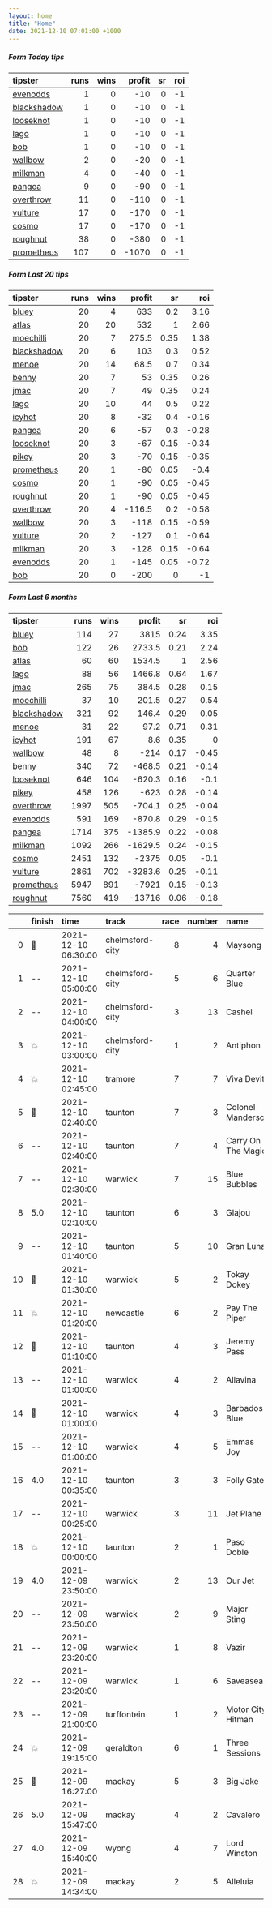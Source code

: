 ```yaml
---   
layout: home  
title: "Home"   
date: 2021-12-10 07:01:00 +1000  
---   
```



##### Form Today tips   

| tipster                                                         |   runs |   wins |   profit |   sr |   roi |
|:----------------------------------------------------------------|-------:|-------:|---------:|-----:|------:|
| [evenodds](https://mrwayneo.github.io/tips/evenodds.html)       |      1 |      0 |      -10 |    0 |    -1 |
| [blackshadow](https://mrwayneo.github.io/tips/blackshadow.html) |      1 |      0 |      -10 |    0 |    -1 |
| [looseknot](https://mrwayneo.github.io/tips/looseknot.html)     |      1 |      0 |      -10 |    0 |    -1 |
| [lago](https://mrwayneo.github.io/tips/lago.html)               |      1 |      0 |      -10 |    0 |    -1 |
| [bob](https://mrwayneo.github.io/tips/bob.html)                 |      1 |      0 |      -10 |    0 |    -1 |
| [wallbow](https://mrwayneo.github.io/tips/wallbow.html)         |      2 |      0 |      -20 |    0 |    -1 |
| [milkman](https://mrwayneo.github.io/tips/milkman.html)         |      4 |      0 |      -40 |    0 |    -1 |
| [pangea](https://mrwayneo.github.io/tips/pangea.html)           |      9 |      0 |      -90 |    0 |    -1 |
| [overthrow](https://mrwayneo.github.io/tips/overthrow.html)     |     11 |      0 |     -110 |    0 |    -1 |
| [vulture](https://mrwayneo.github.io/tips/vulture.html)         |     17 |      0 |     -170 |    0 |    -1 |
| [cosmo](https://mrwayneo.github.io/tips/cosmo.html)             |     17 |      0 |     -170 |    0 |    -1 |
| [roughnut](https://mrwayneo.github.io/tips/roughnut.html)       |     38 |      0 |     -380 |    0 |    -1 |
| [prometheus](https://mrwayneo.github.io/tips/prometheus.html)   |    107 |      0 |    -1070 |    0 |    -1 |

##### Form Last 20 tips   

| tipster                                                         |   runs |   wins |   profit |   sr |   roi |
|:----------------------------------------------------------------|-------:|-------:|---------:|-----:|------:|
| [bluey](https://mrwayneo.github.io/tips/bluey.html)             |     20 |      4 |    633   | 0.2  |  3.16 |
| [atlas](https://mrwayneo.github.io/tips/atlas.html)             |     20 |     20 |    532   | 1    |  2.66 |
| [moechilli](https://mrwayneo.github.io/tips/moechilli.html)     |     20 |      7 |    275.5 | 0.35 |  1.38 |
| [blackshadow](https://mrwayneo.github.io/tips/blackshadow.html) |     20 |      6 |    103   | 0.3  |  0.52 |
| [menoe](https://mrwayneo.github.io/tips/menoe.html)             |     20 |     14 |     68.5 | 0.7  |  0.34 |
| [benny](https://mrwayneo.github.io/tips/benny.html)             |     20 |      7 |     53   | 0.35 |  0.26 |
| [jmac](https://mrwayneo.github.io/tips/jmac.html)               |     20 |      7 |     49   | 0.35 |  0.24 |
| [lago](https://mrwayneo.github.io/tips/lago.html)               |     20 |     10 |     44   | 0.5  |  0.22 |
| [icyhot](https://mrwayneo.github.io/tips/icyhot.html)           |     20 |      8 |    -32   | 0.4  | -0.16 |
| [pangea](https://mrwayneo.github.io/tips/pangea.html)           |     20 |      6 |    -57   | 0.3  | -0.28 |
| [looseknot](https://mrwayneo.github.io/tips/looseknot.html)     |     20 |      3 |    -67   | 0.15 | -0.34 |
| [pikey](https://mrwayneo.github.io/tips/pikey.html)             |     20 |      3 |    -70   | 0.15 | -0.35 |
| [prometheus](https://mrwayneo.github.io/tips/prometheus.html)   |     20 |      1 |    -80   | 0.05 | -0.4  |
| [cosmo](https://mrwayneo.github.io/tips/cosmo.html)             |     20 |      1 |    -90   | 0.05 | -0.45 |
| [roughnut](https://mrwayneo.github.io/tips/roughnut.html)       |     20 |      1 |    -90   | 0.05 | -0.45 |
| [overthrow](https://mrwayneo.github.io/tips/overthrow.html)     |     20 |      4 |   -116.5 | 0.2  | -0.58 |
| [wallbow](https://mrwayneo.github.io/tips/wallbow.html)         |     20 |      3 |   -118   | 0.15 | -0.59 |
| [vulture](https://mrwayneo.github.io/tips/vulture.html)         |     20 |      2 |   -127   | 0.1  | -0.64 |
| [milkman](https://mrwayneo.github.io/tips/milkman.html)         |     20 |      3 |   -128   | 0.15 | -0.64 |
| [evenodds](https://mrwayneo.github.io/tips/evenodds.html)       |     20 |      1 |   -145   | 0.05 | -0.72 |
| [bob](https://mrwayneo.github.io/tips/bob.html)                 |     20 |      0 |   -200   | 0    | -1    |

##### Form Last 6 months   

| tipster                                                         |   runs |   wins |   profit |   sr |   roi |
|:----------------------------------------------------------------|-------:|-------:|---------:|-----:|------:|
| [bluey](https://mrwayneo.github.io/tips/bluey.html)             |    114 |     27 |   3815   | 0.24 |  3.35 |
| [bob](https://mrwayneo.github.io/tips/bob.html)                 |    122 |     26 |   2733.5 | 0.21 |  2.24 |
| [atlas](https://mrwayneo.github.io/tips/atlas.html)             |     60 |     60 |   1534.5 | 1    |  2.56 |
| [lago](https://mrwayneo.github.io/tips/lago.html)               |     88 |     56 |   1466.8 | 0.64 |  1.67 |
| [jmac](https://mrwayneo.github.io/tips/jmac.html)               |    265 |     75 |    384.5 | 0.28 |  0.15 |
| [moechilli](https://mrwayneo.github.io/tips/moechilli.html)     |     37 |     10 |    201.5 | 0.27 |  0.54 |
| [blackshadow](https://mrwayneo.github.io/tips/blackshadow.html) |    321 |     92 |    146.4 | 0.29 |  0.05 |
| [menoe](https://mrwayneo.github.io/tips/menoe.html)             |     31 |     22 |     97.2 | 0.71 |  0.31 |
| [icyhot](https://mrwayneo.github.io/tips/icyhot.html)           |    191 |     67 |      8.6 | 0.35 |  0    |
| [wallbow](https://mrwayneo.github.io/tips/wallbow.html)         |     48 |      8 |   -214   | 0.17 | -0.45 |
| [benny](https://mrwayneo.github.io/tips/benny.html)             |    340 |     72 |   -468.5 | 0.21 | -0.14 |
| [looseknot](https://mrwayneo.github.io/tips/looseknot.html)     |    646 |    104 |   -620.3 | 0.16 | -0.1  |
| [pikey](https://mrwayneo.github.io/tips/pikey.html)             |    458 |    126 |   -623   | 0.28 | -0.14 |
| [overthrow](https://mrwayneo.github.io/tips/overthrow.html)     |   1997 |    505 |   -704.1 | 0.25 | -0.04 |
| [evenodds](https://mrwayneo.github.io/tips/evenodds.html)       |    591 |    169 |   -870.8 | 0.29 | -0.15 |
| [pangea](https://mrwayneo.github.io/tips/pangea.html)           |   1714 |    375 |  -1385.9 | 0.22 | -0.08 |
| [milkman](https://mrwayneo.github.io/tips/milkman.html)         |   1092 |    266 |  -1629.5 | 0.24 | -0.15 |
| [cosmo](https://mrwayneo.github.io/tips/cosmo.html)             |   2451 |    132 |  -2375   | 0.05 | -0.1  |
| [vulture](https://mrwayneo.github.io/tips/vulture.html)         |   2861 |    702 |  -3283.6 | 0.25 | -0.11 |
| [prometheus](https://mrwayneo.github.io/tips/prometheus.html)   |   5947 |    891 |  -7921   | 0.15 | -0.13 |
| [roughnut](https://mrwayneo.github.io/tips/roughnut.html)       |   7560 |    419 | -13716   | 0.06 | -0.18 |

|    | finish            | time                | track           |   race |   number | name               |   odds | tipster            |
|---:|:------------------|:--------------------|:----------------|-------:|---------:|:-------------------|-------:|:-------------------|
|  0 | :2nd_place_medal: | 2021-12-10 06:30:00 | chelmsford-city |      8 |        4 | Maysong            |   4.8  | vulture            |
|  1 | --                | 2021-12-10 05:00:00 | chelmsford-city |      5 |        6 | Quarter Blue       |   5.5  | looseknot          |
|  2 | --                | 2021-12-10 04:00:00 | chelmsford-city |      3 |       13 | Cashel             |   9    | vulture            |
|  3 | :boom:            | 2021-12-10 03:00:00 | chelmsford-city |      1 |        2 | Antiphon           |   2.6  | vulture            |
|  4 | :boom:            | 2021-12-10 02:45:00 | tramore         |      7 |        7 | Viva Devito        |   2.25 | overthrow          |
|  5 | :2nd_place_medal: | 2021-12-10 02:40:00 | taunton         |      7 |        3 | Colonel Manderson  |   8    | overthrow          |
|  6 | --                | 2021-12-10 02:40:00 | taunton         |      7 |        4 | Carry On The Magic |   5    | overthrow          |
|  7 | --                | 2021-12-10 02:30:00 | warwick         |      7 |       15 | Blue Bubbles       |   7.5  | overthrow          |
|  8 | 5.0               | 2021-12-10 02:10:00 | taunton         |      6 |        3 | Glajou             |   7.5  | overthrow          |
|  9 | --                | 2021-12-10 01:40:00 | taunton         |      5 |       10 | Gran Luna          |   5    | milkman            |
| 10 | :2nd_place_medal: | 2021-12-10 01:30:00 | warwick         |      5 |        2 | Tokay Dokey        |   6    | overthrow,milkman  |
| 11 | :boom:            | 2021-12-10 01:20:00 | newcastle       |      6 |        2 | Pay The Piper      |   1.72 | overthrow          |
| 12 | :2nd_place_medal: | 2021-12-10 01:10:00 | taunton         |      4 |        3 | Jeremy Pass        |   3    | evenodds,overthrow |
| 13 | --                | 2021-12-10 01:00:00 | warwick         |      4 |        2 | Allavina           |   9.5  | vulture            |
| 14 | :2nd_place_medal: | 2021-12-10 01:00:00 | warwick         |      4 |        3 | Barbados Blue      |  15    | evenodds,overthrow |
| 15 | --                | 2021-12-10 01:00:00 | warwick         |      4 |        5 | Emmas Joy          |   9.5  | overthrow          |
| 16 | 4.0               | 2021-12-10 00:35:00 | taunton         |      3 |        3 | Folly Gate         |   4.6  | overthrow          |
| 17 | --                | 2021-12-10 00:25:00 | warwick         |      3 |       11 | Jet Plane          |   7    | overthrow          |
| 18 | :boom:            | 2021-12-10 00:00:00 | taunton         |      2 |        1 | Paso Doble         |   1.85 | overthrow          |
| 19 | 4.0               | 2021-12-09 23:50:00 | warwick         |      2 |       13 | Our Jet            |   3    | evenodds,overthrow |
| 20 | --                | 2021-12-09 23:50:00 | warwick         |      2 |        9 | Major Sting        |  11    | overthrow          |
| 21 | --                | 2021-12-09 23:20:00 | warwick         |      1 |        8 | Vazir              |   4.75 | vulture            |
| 22 | --                | 2021-12-09 23:20:00 | warwick         |      1 |        6 | Saveasea           |   7    | overthrow          |
| 23 | --                | 2021-12-09 21:00:00 | turffontein     |      1 |        2 | Motor City Hitman  |   0    | vulture            |
| 24 | :boom:            | 2021-12-09 19:15:00 | geraldton       |      6 |        1 | Three Sessions     |   1.91 | benny,icyhot       |
| 25 | :2nd_place_medal: | 2021-12-09 16:27:00 | mackay          |      5 |        3 | Big Jake           |   1.45 | evenodds,milkman   |
| 26 | 5.0               | 2021-12-09 15:47:00 | mackay          |      4 |        2 | Cavalero           |   6    | pangea,icyhot      |
| 27 | 4.0               | 2021-12-09 15:40:00 | wyong           |      4 |        7 | Lord Winston       |   2.35 | milkman            |
| 28 | :boom:            | 2021-12-09 14:34:00 | mackay          |      2 |        5 | Alleluia           |   3.2  | overthrow          |